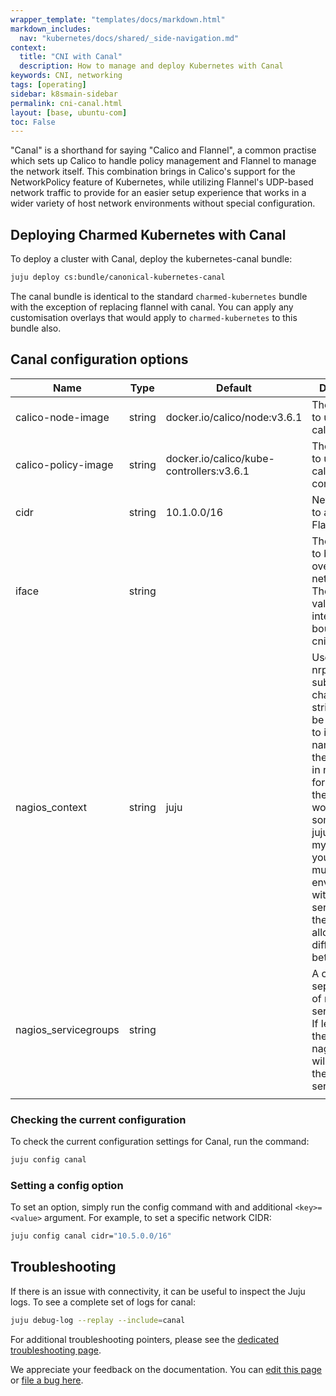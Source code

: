 ```yaml
---
wrapper_template: "templates/docs/markdown.html"
markdown_includes:
  nav: "kubernetes/docs/shared/_side-navigation.md"
context:
  title: "CNI with Canal"
  description: How to manage and deploy Kubernetes with Canal
keywords: CNI, networking
tags: [operating]
sidebar: k8smain-sidebar
permalink: cni-canal.html
layout: [base, ubuntu-com]
toc: False
---
```


"Canal" is a shorthand for saying "Calico and Flannel", a common practise which sets
up Calico to handle policy management and Flannel to manage the network itself. This
combination brings in Calico's support for the NetworkPolicy feature of Kubernetes,
while utilizing Flannel's UDP-based network traffic to provide for an easier setup
experience that works in a wider variety of host network environments without
special configuration.


## Deploying Charmed Kubernetes with Canal

To deploy a cluster with Canal, deploy the kubernetes-canal bundle:

```bash
juju deploy cs:bundle/canonical-kubernetes-canal
```

The canal bundle is identical to the standard `charmed-kubernetes` bundle with the
exception of replacing flannel with canal. You can apply any customisation overlays
that would apply to `charmed-kubernetes` to this bundle also.

## Canal configuration options

|Name                  | Type    | Default   | Description                      |
|----------------------|---------|-----------|----------------------------------|
| calico-node-image    | string  | docker.io/calico/node:v3.6.1|The image id to use for calico/node. |
| calico-policy-image  | string  | docker.io/calico/kube-controllers:v3.6.1|The image id to use for calico/kube-controllers. |
| cidr                 | string  | 10.1.0.0/16|Network CIDR to assign to Flannel |
| iface                | string  |           |The interface to bind flannel overlay networking. The default value is the interface bound to the cni endpoint. |
| nagios_context       | string  | juju      |Used by the nrpe subordinate charms. A string that will be prepended to instance name to set the host name in nagios. So for instance the hostname would be something like:     juju-myservice-0 If you're running multiple environments with the same services in them this allows you to differentiate between them. |
| nagios_servicegroups | string  |           |A comma-separated list of nagios servicegroups. If left empty, the nagios_context will be used as the servicegroup |
                                |

### Checking the current configuration

To check the current configuration settings for Canal, run the command:

```bash
juju config canal
```

### Setting a config option

To set an option, simply run the config command with and additional `<key>=<value>` argument. For example, to set a specific network CIDR:

```bash
juju config canal cidr="10.5.0.0/16"
```

## Troubleshooting

If there is an issue with connectivity, it can be useful to inspect the Juju logs. To
see a complete set of logs for canal:

```bash
juju debug-log --replay --include=canal
```

For additional troubleshooting pointers, please see the
[dedicated troubleshooting page][troubleshooting].

<!-- LINKS -->

[canal]: https://docs.projectcalico.org/v3.7/getting-started/kubernetes/installation/flannel
[troubleshooting]: /kubernetes/docs/troubleshooting

<!-- FEEDBACK -->
<div class="p-notification--information">
  <p class="p-notification__response">
    We appreciate your feedback on the documentation. You can
    <a href="https://github.com/charmed-kubernetes/kubernetes-docs/edit/master/pages/k8s/cni-canal.md" class="p-notification__action">edit this page</a>
    or
    <a href="https://github.com/charmed-kubernetes/kubernetes-docs/issues/new" class="p-notification__action">file a bug here</a>.
  </p>
</div>
